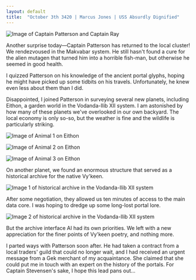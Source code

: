 ```yaml
---
layout: default
title:  "October 3th 3420 | Marcus Jones | USS Absurdly Dignified"
---
```

![Image of Captain Patterson and Captain Ray](https://nms-seventh-fleet.github.io/images/jones_3420-10-03_001.png)

<p>Another surprise today—Captain Patterson has returned to the local cluster! We rendezvoused in the Makvabar system. He still hasn't found a cure for the alien mutagen that turned him into a horrible fish-man, but otherwise he seemed in good health.</p>

<p>I quizzed Patterson on his knowledge of the ancient portal glyphs, hoping he might have picked up some tidbits on his travels. Unfortunately, he knew even less about them than I did.</p>

<p>Disappointed, I joined Patterson in surveying several new planets, including Eithon, a garden world in the Vodanda-Ilib XII system. I am astonished by how many of these planets we've overlooked in our own backyard. The local economy is only so-so, but the weather is fine and the wildlife is particularly striking.</p>

![Image of Animal 1 on Eithon](https://nms-seventh-fleet.github.io/images/jones_3420-10-03_002.png)

![Image of Animal 2 on Eithon](https://nms-seventh-fleet.github.io/images/jones_3420-10-03_003.png)

![Image of Animal 3 on Eithon](https://nms-seventh-fleet.github.io/images/jones_3420-10-03_004.png)

<p>On another planet, we found an enormous structure that served as a historical archive for the native Vy'keen.</p>

![Image 1 of historical archive in the Vodanda-Ilib XII system](https://nms-seventh-fleet.github.io/images/jones_3420-10-03_005.png)

<p>After some negotiation, they allowed us ten minutes of access to the main data core. I was hoping to dredge up some long-lost portal lore.</p>

![Image 2 of historical archive in the Vodanda-Ilib XII system](https://nms-seventh-fleet.github.io/images/jones_3420-10-03_006.png)

<p>But the archive interface AI had its own priorities. We left with a new appreciation for the finer points of Vy'keen poetry, and nothing more. </p>

<p>I parted ways with Patterson soon after. He had taken a contract from a local traders' guild that could no longer wait, and I had received an urgent message from a Gek merchant of my acquaintance. She claimed that she could put me in touch with an expert on the history of the portals. For Captain Stevensen's sake, I hope this lead pans out…</p>

<!--more-->



